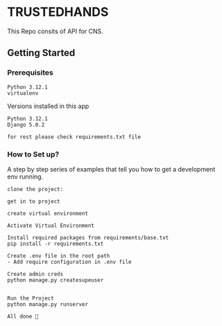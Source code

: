 # TRUSTEDHANDS
This Repo consits of API for CNS.

## Getting Started

### Prerequisites
```
Python 3.12.1
virtualenv
```

Versions installed in this app
```
Python 3.12.1
Django 5.0.2

for rest please check requirements.txt file
```
### How to Set up?

A step by step series of examples that tell you how to get a development env running.

```
clone the project:

get in to project

create virtual environment

Activate Virtual Environment

Install required packages from requirements/base.txt
pip install -r requirements.txt

Create .env file in the root path
- Add require configuration in .env file

Create admin creds
python manage.py createsupeuser


Run the Project
python manage.py runserver

All done 🤟
```
